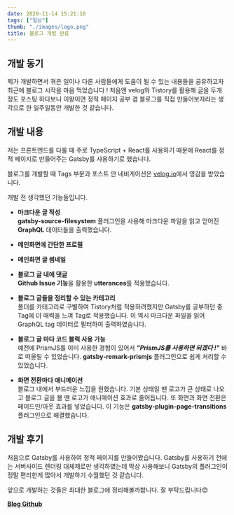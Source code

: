 ```yaml
---
date: 2020-11-14 15:21:10
tags: ["일상"]
thumb: "./images/logo.png"
title: 블로그 개발 완료
---
```

## 개발 동기

 제가 개발하면서 겪은 일이나 다른 사람들에게 도움이 될 수 있는 내용들을 공유하고자 최근에 블로그 시작을 마음 먹었습니다 !  처음엔 velog와 Tistory를 활용해 글을 두개 정도 포스팅 하다보니 이왕이면 정적 페이지 공부 겸 블로그를 직접 만들어보자라는 생각으로 한 일주일동안 개발한 것 같습니다.

## 개발 내용

 저는 프론트엔드를 다룰 때 주로 TypeScript + React를 사용하기 때문에 React를 정적 페이지로 만들어주는 Gatsby를 사용하기로 했습니다. 


블로그를 개발할 때 Tags 부분과 포스트 안 네비게이션은 [velog.io](https://velog.io)에서 영감을 받았습니다.

 개발 전 생각했던 기능들입니다.

- **마크다운 글 작성**  
**gatsby-source-filesystem** 플러그인을 사용해 마크다운 파일을 읽고 얻어진 **GraphQL** 데이터들을 출력했습니다.

- **메인화면에 간단한 프로필**
- **메인화면 글 썸네일**
- **블로그 글 내에 댓글**  
**Github Issue 기능**을 활용한 **utterances**를 적용했습니다.

- **블로그 글들을 정리할 수 있는 카테고리**  
폴더를 카테고리로 구별하여 Tistory처럼 적용하려했지만 Gatsby를 공부하던 중 Tag에 더 매력을 느껴 Tag로 적용했습니다. 이 역시 마크다운 파일을 읽어 GraphQL tag 데이터로 필터하여 출력하였습니다.

- **블로그 글 마다 코드 블럭 사용 가능**  
예전에 PrismJS를 이미 사용한 경험이 있어서 ***"PrismJS를 사용하면 되겠다 !"*** 바로 떠올릴 수 있었습니다.  **gatsby-remark-prismjs** 플러그인으로 쉽게 처리할 수 있었습니다.

- **화면 전환마다 애니메이션**  
블로그 내에서 부드러운 느낌을 원했습니다. 기본 상태일 땐 로고가 큰 상태로 나오고 블로그 글을 볼 땐 로고가 애니메이션 효과로 줄어듭니다. 또 화면과 화면 전환은 페이드인/아웃 효과를 넣었습니다. 이 기능은 **gatsby-plugin-page-transitions** 플러그인으로 해결했습니다.

## 개발 후기

 처음으로 Gatsby를 사용하여 정적 페이지를 만들어봤습니다. Gatsby를 사용하기 전에는 서버사이드 렌더링 대체제로만 생각하였는데 막상 사용해보니 Gatsby의 플러그인이 정말 편리한게 많아서 개발하기 수월했던 것 같습니다.

 앞으로 개발하는 것들은 최대한 블로그에 정리해볼까합니다. 잘 부탁드립니다😊
  
**[Blog Github](https://github.com/gron1gh1/blog)**